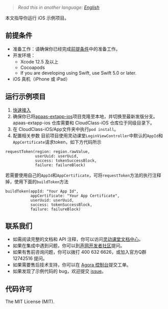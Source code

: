 > *Read this in another language: [English](README.md)*

本文指导你运行 iOS 示例项目。

## 前提条件

- 准备工作：请确保你已经完成[前提条件](https://docs.agora.io/cn/agora-class/agora_class_prep?platform=iOS)中的准备工作。
- 开发环境：
  - Xcode 12.5 及以上
  - Cocoapods
  - If you are developing using Swift, use Swift 5.0 or later.
- iOS 真机（iPhone 或 iPad）

## 运行示例项目
1. [快速接入](https://docs.agora.io/cn/agora-class/agora_class_quickstart_ios?platform=iOS)
2. 确保你已将[apaas-extapp-ios](https://github.com/AgoraIO-Community/apaas-extapp-ios)项目克隆至本地，并切换至最新发版分支。apaas-extapp-ios 仓库需要和 CloudClass-iOS 仓库位于同级目录下。
3. 在 CloudClass-iOS/App文件夹中执行`pod install`。
4. 配置相关参数
目前项目使用灵动课堂`LoginViewController`中默认的`AppId`和`AppCertificate`请求token，如下方代码所示
```
requestToken(region: region.rawValue,
             userUuid: userUuid,
             success: tokenSuccessBlock,
             failure: failureBlock)
```
若需要使用自己的`AppId`和`AppCertificate`，可将`requestToken`方法的执行注释掉，使用下面的`buildToken`方法
```
buildToken(appId: "Your App Id",
           appCertificate: "Your App Certificate",
           userUuid: userUuid,
           success: tokenSuccessBlock,
           failure: failureBlock)
```

## 联系我们

- 如需阅读完整的文档和 API 注释，你可以访问[灵动课堂文档中心](https://docs.agora.io/cn/agora-class/landing-page?platform=iOS)。
- 如果在集成中遇到问题，你可以到[声网开发者社区](https://dev.agora.io/cn/)提问。
- 如果有售前咨询问题，你可以拨打 400 632 6626，或加入官方Q群 12742516 提问。
- 如果需要售后技术支持，你可以在 [Agora 控制台](https://dashboard.agora.io/)提交工单。
- 如果发现了示例代码的 bug，欢迎提交 [issue](https://github.com/AgoraIO-Community/CloudClass-iOS/issues)。

## 代码许可

The MIT License (MIT).

